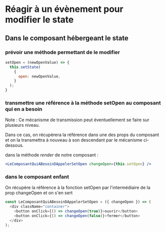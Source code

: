 # Réagir à un évènement pour modifier le state

## Dans le composant hébergeant le state

### prévoir une méthode permettant de le modifier

 ```js
 setOpen = (newOpenValue) => {
   this.setState(
     {
       open: newOpenValue,
     }
   );
 }
 ```

 ### transmettre une référence à la méthode setOpen au composant qui en a besoin

 Note : Ce mécanisme de transmission peut éventuellement se faire sur plusieurs niveau.

 Dans ce cas, on récupèrera la référence dans une des props du composant et on la transmettra à nouveau à son descendant par le mécanisme ci-dessous.

dans la méthode _render_ de notre composant :

```jsx
<LeComposantQuiABesoinDAppelerSetOpen changeOpen={this.setOpen} />
```

### dans le composant enfant

On récupère la référence à la fonction setOpen par l'intermédiaire de
la prop changeOpen et on s'en sert

```js
const LeComposantQuiABesoinDAppelerSetOpen = ({ changeOpen }) => (
  <div className="container">
    <button onClick={() => changeOpen(true)}>ouvrir</button>
    <button onClick={() => changeOpen(false)}>fermer</button>
  </div>
);
```
